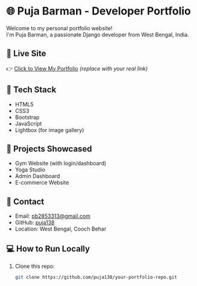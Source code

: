 # 🌐 Puja Barman - Developer Portfolio

Welcome to my personal portfolio website!  
I'm Puja Barman, a passionate Django developer from West Bengal, India.

## 🔗 Live Site
👉 [Click to View My Portfolio](https://puja-portfolio.onrender.com) *(replace with your real link)*

## 🚀 Tech Stack
- HTML5
- CSS3
- Bootstrap
- JavaScript
- Lightbox (for image gallery)

## 📸 Projects Showcased
- Gym Website (with login/dashboard)
- Yoga Studio
- Admin Dashboard
- E-commerce Website

## 📨 Contact
- Email: [pb2853313@gmail.com](mailto:pb2853313@gmail.com)
- GitHub: [puja138](https://github.com/puja138)
- Location: West Bengal, Cooch Behar

## 💻 How to Run Locally
1. Clone this repo:
   ```bash
   git clone https://github.com/puja138/your-portfolio-repo.git
